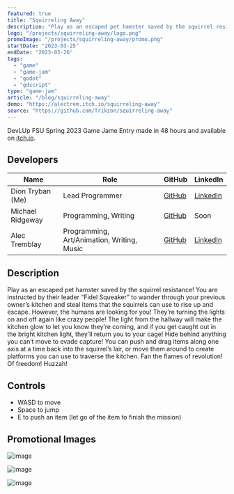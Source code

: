 ```yaml
---
featured: true
title: "Squirreling Away"
description: "Play as an escaped pet hamster saved by the squirrel resistance!"
logo: "/projects/squirreling-away/logo.png"
promoImage: "/projects/squirreling-away/promo.png"
startDate: "2023-03-25"
endDate: "2023-03-26"
tags:
  - "game"
  - "game-jam"
  - "godot"
  - "gdscript"
type: "game-jam"
article: "/blog/squirreling-away"
demo: "https://alectrem.itch.io/squirreling-away"
source: "https://github.com/Trikzon/squirreling-away"
---
```


DevLUp FSU Spring 2023 Game Jame Entry made in 48 hours and available on [itch.io](https://alectrem.itch.io/squirreling-away).

## Developers
| Name | Role | GitHub | LinkedIn |
| - | - | - | - |
| Dion Tryban (Me) | Lead Programmer | [GitHub](https://github.com/Trikzon) | [LinkedIn](https://www.linkedin.com/in/dion-tryban-903062221/) |
| Michael Ridgeway | Programming, Writing | [GitHub](https://github.com/Brownbookcover) | Soon |
| Alec Tremblay | Programming, Art/Animation, Writing, Music | [GitHub](https://github.com/BillyJoelsNightmareExplosion) | [LinkedIn](https://www.linkedin.com/in/alectremblay/) |

## Description
Play as an escaped pet hamster saved by the squirrel resistance! You are instructed by their leader “Fidel Squeaker” to wander through your previous owner’s kitchen and steal items that the squirrels can use to rise up and escape. However, the humans are looking for you! They’re turning the lights on and off again like crazy people! The light from the hallway will make the kitchen glow to let you know they’re coming, and if you get caught out in the bright kitchen light, they’ll return you to your cage! Hide behind anything you can’t move to evade capture! You can push and drag items along one axis at a time back into the squirrel’s lair, or move them around to create platforms you can use to traverse the kitchen. Fan the flames of revolution! Of freedom! Huzzah!

## Controls
- WASD to move
- Space to jump
- E to push an item (let go of the item to finish the mission)

## Promotional Images
![image](https://user-images.githubusercontent.com/29845000/230514344-ce5ebe77-e875-43e6-8cd0-8eb22a4e68ac.png)

![image](https://user-images.githubusercontent.com/29845000/230514586-6bbcfc34-cb6e-4518-8158-08b939189f44.png)

![image](https://user-images.githubusercontent.com/29845000/230514801-3511b537-652c-44cc-8c0d-0c8751323929.png)

<style lang="scss">
    img {
        max-width: 100%;
        height: auto;
    }
</style>

